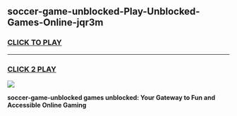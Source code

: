 
## soccer-game-unblocked-Play-Unblocked-Games-Online-jqr3m
<h3>
<a href="https://premium76.site?title=soccer-game-unblocked&ref=25A">CLICK TO PLAY</a></h3>
<hr>

<h3>
<a href="https://premium76.site?title=soccer-game-unblocked&ref=25A">CLICK 2 PLAY</a>
  
</h3>

<a href="https://premium76.site?title=soccer-game-unblocked&ref=25A"><img src="https://clearcache.store/games.png"></a>


**soccer-game-unblocked games unblocked: Your Gateway to Fun and Accessible Online Gaming**
